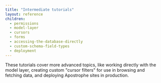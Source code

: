 ```yaml
---
title: "Intermediate tutorials"
layout: reference
children:
  - permissions
  - model-layer
  - cursors
  - forms
  - accessing-the-database-directly
  - custom-schema-field-types
  - deployment
---
```


These tutorials cover more advanced topics, like working directly with the model layer, creating custom "cursor filters" for use in browsing and fetching data, and deploying Apostrophe sites in production.
